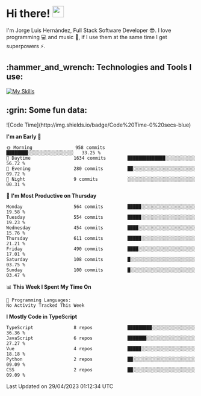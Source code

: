 <h1 align="left">
 <abc>
  <br>Hi there! <img src="https://user-images.githubusercontent.com/42378118/110234147-e3259600-7f4e-11eb-95be-0c4047144dea.gif" width="30"><br>
 </abc>
</h1>

I'm Jorge Luis Hernández, Full Stack Software Developer :sunglasses:. I love programming :computer: and music :musical_score:, if I use them at the same time I get superpowers :zap:. 


<h2 align="left">:hammer_and_wrench: Technologies and Tools I use:</h2>

[![My Skills](https://skillicons.dev/icons?i=js,ts,html,css,py,vue,react,next,nest,postgres,mysql)](https://skillicons.dev)

<h2 align="left">:grin: Some fun data:</h2>
<!--START_SECTION:waka-->
![Code Time](http://img.shields.io/badge/Code%20Time-0%20secs-blue)

**I'm an Early 🐤** 

```text
🌞 Morning                958 commits         ████████░░░░░░░░░░░░░░░░░   33.25 % 
🌆 Daytime                1634 commits        ██████████████░░░░░░░░░░░   56.72 % 
🌃 Evening                280 commits         ██░░░░░░░░░░░░░░░░░░░░░░░   09.72 % 
🌙 Night                  9 commits           ░░░░░░░░░░░░░░░░░░░░░░░░░   00.31 % 
```
📅 **I'm Most Productive on Thursday** 

```text
Monday                   564 commits         █████░░░░░░░░░░░░░░░░░░░░   19.58 % 
Tuesday                  554 commits         █████░░░░░░░░░░░░░░░░░░░░   19.23 % 
Wednesday                454 commits         ████░░░░░░░░░░░░░░░░░░░░░   15.76 % 
Thursday                 611 commits         █████░░░░░░░░░░░░░░░░░░░░   21.21 % 
Friday                   490 commits         ████░░░░░░░░░░░░░░░░░░░░░   17.01 % 
Saturday                 108 commits         █░░░░░░░░░░░░░░░░░░░░░░░░   03.75 % 
Sunday                   100 commits         █░░░░░░░░░░░░░░░░░░░░░░░░   03.47 % 
```


📊 **This Week I Spent My Time On** 

```text
💬 Programming Languages: 
No Activity Tracked This Week
```

**I Mostly Code in TypeScript** 

```text
TypeScript               8 repos             █████████░░░░░░░░░░░░░░░░   36.36 % 
JavaScript               6 repos             ███████░░░░░░░░░░░░░░░░░░   27.27 % 
Vue                      4 repos             █████░░░░░░░░░░░░░░░░░░░░   18.18 % 
Python                   2 repos             ██░░░░░░░░░░░░░░░░░░░░░░░   09.09 % 
CSS                      2 repos             ██░░░░░░░░░░░░░░░░░░░░░░░   09.09 % 
```




 Last Updated on 29/04/2023 01:12:34 UTC
<!--END_SECTION:waka-->
